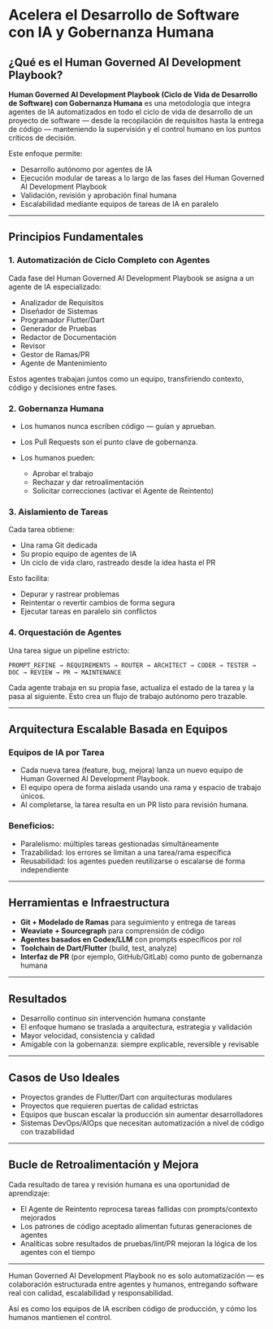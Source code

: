 # Acelera el Desarrollo de Software con IA y Gobernanza Humana

## ¿Qué es el Human Governed AI Development Playbook?

**Human Governed AI Development Playbook (Ciclo de Vida de Desarrollo de Software) con Gobernanza Humana** es una metodología que integra agentes de IA automatizados en todo el ciclo de vida de desarrollo de un proyecto de software — desde la recopilación de requisitos hasta la entrega de código — manteniendo la supervisión y el control humano en los puntos críticos de decisión.

Este enfoque permite:

* Desarrollo autónomo por agentes de IA
* Ejecución modular de tareas a lo largo de las fases del Human Governed AI Development Playbook
* Validación, revisión y aprobación final humana
* Escalabilidad mediante equipos de tareas de IA en paralelo

---

## Principios Fundamentales

### 1. **Automatización de Ciclo Completo con Agentes**

Cada fase del Human Governed AI Development Playbook se asigna a un agente de IA especializado:

* Analizador de Requisitos
* Diseñador de Sistemas
* Programador Flutter/Dart
* Generador de Pruebas
* Redactor de Documentación
* Revisor
* Gestor de Ramas/PR
* Agente de Mantenimiento

Estos agentes trabajan juntos como un equipo, transfiriendo contexto, código y decisiones entre fases.

### 2. **Gobernanza Humana**

* Los humanos nunca escriben código — guían y aprueban.
* Los Pull Requests son el punto clave de gobernanza.
* Los humanos pueden:

  * Aprobar el trabajo
  * Rechazar y dar retroalimentación
  * Solicitar correcciones (activar el Agente de Reintento)

### 3. **Aislamiento de Tareas**

Cada tarea obtiene:

* Una rama Git dedicada
* Su propio equipo de agentes de IA
* Un ciclo de vida claro, rastreado desde la idea hasta el PR

Esto facilita:

* Depurar y rastrear problemas
* Reintentar o revertir cambios de forma segura
* Ejecutar tareas en paralelo sin conflictos

### 4. **Orquestación de Agentes**

Una tarea sigue un pipeline estricto:

```
PROMPT_REFINE → REQUIREMENTS → ROUTER → ARCHITECT → CODER → TESTER → DOC → REVIEW → PR → MAINTENANCE
```

Cada agente trabaja en su propia fase, actualiza el estado de la tarea y la pasa al siguiente. Esto crea un flujo de trabajo autónomo pero trazable.

---

## Arquitectura Escalable Basada en Equipos

### Equipos de IA por Tarea

* Cada nueva tarea (feature, bug, mejora) lanza un nuevo equipo de Human Governed AI Development Playbook.
* El equipo opera de forma aislada usando una rama y espacio de trabajo únicos.
* Al completarse, la tarea resulta en un PR listo para revisión humana.

### Beneficios:

* Paralelismo: múltiples tareas gestionadas simultáneamente
* Trazabilidad: los errores se limitan a una tarea/rama específica
* Reusabilidad: los agentes pueden reutilizarse o escalarse de forma independiente

---

## Herramientas e Infraestructura

* **Git + Modelado de Ramas** para seguimiento y entrega de tareas
* **Weaviate + Sourcegraph** para comprensión de código
* **Agentes basados en Codex/LLM** con prompts específicos por rol
* **Toolchain de Dart/Flutter** (build, test, analyze)
* **Interfaz de PR** (por ejemplo, GitHub/GitLab) como punto de gobernanza humana

---

## Resultados

* Desarrollo continuo sin intervención humana constante
* El enfoque humano se traslada a arquitectura, estrategia y validación
* Mayor velocidad, consistencia y calidad
* Amigable con la gobernanza: siempre explicable, reversible y revisable

---

## Casos de Uso Ideales

* Proyectos grandes de Flutter/Dart con arquitecturas modulares
* Proyectos que requieren puertas de calidad estrictas
* Equipos que buscan escalar la producción sin aumentar desarrolladores
* Sistemas DevOps/AIOps que necesitan automatización a nivel de código con trazabilidad

---

## Bucle de Retroalimentación y Mejora

Cada resultado de tarea y revisión humana es una oportunidad de aprendizaje:

* El Agente de Reintento reprocesa tareas fallidas con prompts/contexto mejorados
* Los patrones de código aceptado alimentan futuras generaciones de agentes
* Analíticas sobre resultados de pruebas/lint/PR mejoran la lógica de los agentes con el tiempo

---

Human Governed AI Development Playbook no es solo automatización — es colaboración estructurada entre agentes y humanos, entregando software real con calidad, escalabilidad y responsabilidad.

Así es como los equipos de IA escriben código de producción, y cómo los humanos mantienen el control.
